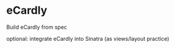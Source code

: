 # eCardly

Build eCardly from spec

optional: integrate eCardly into Sinatra (as views/layout practice)

